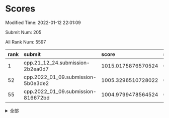 # Scores

Modified Time: 2022-01-12 22:01:09

Submit Num: 205

All Rank Num: 5597

| rank |               submit               |       score        |       sigma        | pk_num |
| :--- | :--------------------------------- | :----------------- | :----------------- | :----- |
| 1    | cpp.21_12_24.submission-2b2ea0d7   | 1015.0175876570524 | 0.9155337315893387 | 111    |
| 52   | cpp.2022_01_09.submission-5b0e3de2 | 1005.3296510728022 | 0.7693273746669138 | 111    |
| 55   | cpp.2022_01_09.submission-816672bd | 1004.9799478564524 | 0.7543599228495126 | 112    |


<details>
<summary>全部</summary>

| rank |                 submit                 |       score        |       sigma        | pk_num |
| :--- | :------------------------------------- | :----------------- | :----------------- | :----- |
| 1    | cpp.21_12_24.submission-2b2ea0d7       | 1015.0175876570524 | 0.9155337315893387 | 111    |
| 2    | gobigger.level_3.submission_level_3_36 | 1011.5112072638887 | 0.836722164523452  | 112    |
| 3    | gobigger.level_3.submission_level_3_43 | 1011.4369013419549 | 0.8380433043621219 | 112    |
| 4    | gobigger.level_3.submission_level_3_12 | 1011.4283927484015 | 0.8403562414844594 | 108    |
| 5    | gobigger.level_3.submission_level_3_18 | 1011.3072718650624 | 0.8084454514811357 | 109    |
| 6    | gobigger.level_3.submission_level_3_8  | 1011.2304914515883 | 0.8463134072727314 | 108    |
| 7    | gobigger.level_3.submission_level_3_19 | 1011.1742920753114 | 0.8445561255666361 | 110    |
| 8    | gobigger.level_3.submission_level_3_7  | 1010.9184162483881 | 0.8383846674561024 | 111    |
| 9    | gobigger.level_3.submission_level_3_49 | 1010.8693395327364 | 0.8412962886239749 | 107    |
| 10   | gobigger.level_3.submission_level_3_13 | 1010.8623758589055 | 0.8481633653954102 | 112    |
| 11   | gobigger.level_3.submission_level_3_22 | 1010.845085128908  | 0.8603784274083267 | 105    |
| 12   | gobigger.level_3.submission_level_3_5  | 1010.7635983273326 | 0.8305218429208964 | 109    |
| 13   | gobigger.level_3.submission_level_3_46 | 1010.7096766770238 | 0.827001693387748  | 110    |
| 14   | gobigger.level_3.submission_level_3_16 | 1010.6107165171668 | 0.8256336471153352 | 106    |
| 15   | gobigger.level_3.submission_level_3_26 | 1010.5186814782089 | 0.8079305227730569 | 111    |
| 16   | gobigger.level_3.submission_level_3_3  | 1010.5092488702842 | 0.8383338220607672 | 110    |
| 17   | gobigger.level_3.submission_level_3_25 | 1010.5025886377081 | 0.8247044803260652 | 111    |
| 18   | gobigger.level_3.submission_level_3_28 | 1010.4960243487883 | 0.8300716582367776 | 110    |
| 19   | gobigger.level_3.submission_level_3_2  | 1010.477575302094  | 0.83161728563572   | 109    |
| 20   | gobigger.level_3.submission_level_3_1  | 1010.4601594435569 | 0.8179381412465394 | 109    |
| 21   | gobigger.level_3.submission_level_3_32 | 1010.4325891079616 | 0.8105769814366491 | 109    |
| 22   | gobigger.level_3.submission_level_3_15 | 1010.4180256372304 | 0.8253763208947063 | 107    |
| 23   | gobigger.level_3.submission_level_3_23 | 1010.40863359881   | 0.8102381324252302 | 108    |
| 24   | gobigger.level_3.submission_level_3_33 | 1010.3634674463456 | 0.8247055849358924 | 105    |
| 25   | gobigger.level_3.submission_level_3_9  | 1010.3573880584404 | 0.8195037522978813 | 109    |
| 26   | gobigger.level_3.submission_level_3_4  | 1010.350755904971  | 0.8195787792749388 | 110    |
| 27   | gobigger.level_3.submission_level_3_20 | 1010.1599199118285 | 0.8122385157879088 | 116    |
| 28   | gobigger.level_3.submission_level_3_44 | 1010.1575316848443 | 0.8439541494344046 | 110    |
| 29   | gobigger.level_3.submission_level_3_48 | 1010.1028366232593 | 0.8439533751825071 | 108    |
| 30   | gobigger.level_3.submission_level_3_17 | 1010.101421205155  | 0.8132625686816811 | 114    |
| 31   | gobigger.level_3.submission_level_3_40 | 1010.0978521172751 | 0.804752401911499  | 105    |
| 32   | gobigger.level_3.submission_level_3_29 | 1010.0713311620577 | 0.8183512339778051 | 102    |
| 33   | gobigger.level_3.submission_level_3_27 | 1010.0607883662252 | 0.8330974684703659 | 107    |
| 34   | gobigger.level_3.submission_level_3_31 | 1010.0207524069768 | 0.8351399942939408 | 109    |
| 35   | gobigger.level_3.submission_level_3_37 | 1009.9996625756836 | 0.8151929847748441 | 107    |
| 36   | gobigger.level_3.submission_level_3_35 | 1009.9892990465054 | 0.808977204112562  | 109    |
| 37   | gobigger.level_3.submission_level_3_30 | 1009.9679361861555 | 0.785057895892682  | 109    |
| 38   | gobigger.level_3.submission_level_3_21 | 1009.958904707188  | 0.8247397484846649 | 111    |
| 39   | gobigger.level_3.submission_level_3_0  | 1009.9288572096965 | 0.8246593589764868 | 109    |
| 40   | gobigger.level_3.submission_level_3_14 | 1009.7353666427193 | 0.8191929809605606 | 110    |
| 41   | gobigger.level_3.submission_level_3_41 | 1009.7127261710748 | 0.8053605845608102 | 104    |
| 42   | gobigger.level_3.submission_level_3_11 | 1009.6950119094008 | 0.8212458287170544 | 110    |
| 43   | gobigger.level_3.submission_level_3_38 | 1009.6485721315348 | 0.8300077209808515 | 106    |
| 44   | gobigger.level_3.submission_level_3_45 | 1009.5070151663315 | 0.8360078182739815 | 103    |
| 45   | gobigger.level_3.submission_level_3_42 | 1009.47908219397   | 0.8034217465269133 | 108    |
| 46   | gobigger.level_3.submission_level_3_24 | 1009.4495259626909 | 0.8254514630765264 | 106    |
| 47   | gobigger.level_3.submission_level_3_47 | 1009.370579287341  | 0.8109798937994059 | 111    |
| 48   | gobigger.level_3.submission_level_3_34 | 1009.3171494806794 | 0.7968887330838327 | 113    |
| 49   | gobigger.level_3.submission_level_3_6  | 1009.2346859329795 | 0.8168855102125121 | 104    |
| 50   | gobigger.level_3.submission_level_3_39 | 1008.5284428658427 | 0.7681194732198551 | 111    |
| 51   | gobigger.level_3.submission_level_3_10 | 1008.3871255292436 | 0.8032067891065238 | 106    |
| 52   | cpp.2022_01_09.submission-5b0e3de2     | 1005.3296510728022 | 0.7693273746669138 | 111    |
| 53   | gobigger.level_1.submission_level_1_43 | 1005.1311521629117 | 0.7622059379445676 | 108    |
| 54   | gobigger.level_1.submission_level_1_6  | 1005.1046908104407 | 0.7666723762264791 | 110    |
| 55   | cpp.2022_01_09.submission-816672bd     | 1004.9799478564524 | 0.7543599228495126 | 112    |
| 56   | gobigger.level_1.submission_level_1_16 | 1004.9123907591768 | 0.755862941100481  | 112    |
| 57   | gobigger.level_1.submission_level_1_1  | 1004.6901021432102 | 0.7490541386963234 | 110    |
| 58   | gobigger.level_1.submission_level_1_24 | 1004.5233372149083 | 0.7570737707710514 | 111    |
| 59   | gobigger.level_1.submission_level_1_9  | 1004.4634029545855 | 0.759715391790984  | 109    |
| 60   | gobigger.level_1.submission_level_1_48 | 1004.3639971897601 | 0.7548039607864622 | 111    |
| 61   | gobigger.level_1.submission_level_1_5  | 1004.2723160538844 | 0.7706079917802355 | 102    |
| 62   | gobigger.level_1.submission_level_1_13 | 1004.2566246971003 | 0.7598714351937469 | 109    |
| 63   | gobigger.level_1.submission_level_1_42 | 1004.2458518991826 | 0.7444019214776538 | 113    |
| 64   | gobigger.level_1.submission_level_1_11 | 1004.2297393389335 | 0.7545214944955942 | 109    |
| 65   | gobigger.level_1.submission_level_1_2  | 1004.1962213421226 | 0.7438733670171801 | 111    |
| 66   | gobigger.level_1.submission_level_1_38 | 1004.1652816555935 | 0.7689031272447705 | 111    |
| 67   | gobigger.level_1.submission_level_1_19 | 1004.001184670024  | 0.7553919566890436 | 109    |
| 68   | gobigger.level_1.submission_level_1_22 | 1003.9836604993061 | 0.7571665778134964 | 112    |
| 69   | gobigger.level_1.submission_level_1_28 | 1003.9051205734735 | 0.759445820691647  | 106    |
| 70   | gobigger.level_1.submission_level_1_37 | 1003.8214362594265 | 0.7637144012134903 | 109    |
| 71   | gobigger.level_1.submission_level_1_0  | 1003.7463576021607 | 0.7488817005919275 | 110    |
| 72   | gobigger.level_1.submission_level_1_12 | 1003.6923921431626 | 0.7559129263118702 | 112    |
| 73   | gobigger.level_1.submission_level_1_46 | 1003.6090880513659 | 0.752048672799509  | 112    |
| 74   | gobigger.level_1.submission_level_1_30 | 1003.603829798101  | 0.7473734402452712 | 113    |
| 75   | gobigger.level_1.submission_level_1_25 | 1003.5986594298138 | 0.7507850698338124 | 114    |
| 76   | gobigger.level_1.submission_level_1_32 | 1003.5881440512096 | 0.7633800945348945 | 109    |
| 77   | gobigger.level_1.submission_level_1_21 | 1003.5542097208627 | 0.7690236423005152 | 103    |
| 78   | gobigger.level_1.submission_level_1_45 | 1003.5541921253968 | 0.7527300444313727 | 109    |
| 79   | gobigger.level_1.submission_level_1_4  | 1003.522458654393  | 0.7510956890768052 | 106    |
| 80   | gobigger.level_1.submission_level_1_20 | 1003.4939845607627 | 0.7577068105237301 | 106    |
| 81   | gobigger.level_1.submission_level_1_3  | 1003.4585365912591 | 0.7636892288334814 | 110    |
| 82   | gobigger.level_1.submission_level_1_36 | 1003.4469644066178 | 0.7637939425929501 | 109    |
| 83   | gobigger.level_1.submission_level_1_41 | 1003.4321624546807 | 0.7584955734516869 | 105    |
| 84   | gobigger.level_1.submission_level_1_23 | 1003.4292874859069 | 0.7581979295719444 | 106    |
| 85   | gobigger.level_1.submission_level_1_34 | 1003.4071453048576 | 0.7652329459840914 | 107    |
| 86   | gobigger.level_1.submission_level_1_35 | 1003.3943040447325 | 0.7547336092394424 | 110    |
| 87   | gobigger.level_1.submission_level_1_47 | 1003.3078021937367 | 0.7677232854220712 | 106    |
| 88   | gobigger.level_1.submission_level_1_39 | 1003.2678177083935 | 0.7614879452464811 | 108    |
| 89   | gobigger.level_1.submission_level_1_31 | 1003.2076512239187 | 0.7542169903078383 | 107    |
| 90   | gobigger.level_1.submission_level_1_49 | 1003.1771711122327 | 0.757609107841864  | 108    |
| 91   | gobigger.level_1.submission_level_1_10 | 1003.1617863030131 | 0.7461424266303496 | 108    |
| 92   | gobigger.level_1.submission_level_1_8  | 1003.1371105635073 | 0.7479036809983347 | 110    |
| 93   | gobigger.level_1.submission_level_1_40 | 1003.0907029119484 | 0.7525921703305314 | 111    |
| 94   | gobigger.level_1.submission_level_1_44 | 1003.0744676015853 | 0.7450209753805465 | 112    |
| 95   | gobigger.level_1.submission_level_1_29 | 1002.7740534129275 | 0.7614394278606748 | 111    |
| 96   | gobigger.level_1.submission_level_1_7  | 1002.754589964015  | 0.7704202966651738 | 107    |
| 97   | gobigger.level_1.submission_level_1_18 | 1002.6629448750986 | 0.7643260917367398 | 105    |
| 98   | gobigger.level_1.submission_level_1_15 | 1002.6479331920414 | 0.7619811980041998 | 105    |
| 99   | gobigger.level_1.submission_level_1_26 | 1002.5314230144337 | 0.7464001993403129 | 105    |
| 100  | gobigger.level_1.submission_level_1_27 | 1002.4469247225383 | 0.753337184299267  | 106    |
| 101  | gobigger.level_1.submission_level_1_17 | 1002.3641128445805 | 0.7479727464708755 | 112    |
| 102  | gobigger.level_1.submission_level_1_14 | 1002.1976972563946 | 0.7456052825468927 | 113    |
| 103  | gobigger.level_1.submission_level_1_33 | 1002.1560590208117 | 0.7590058086627126 | 104    |
| 104  | gobigger.random.submission_random_25   | 997.715620249396   | 0.756715765996109  | 108    |
| 105  | gobigger.random.submission_random_21   | 997.4492964785248  | 0.7391625469221133 | 112    |
| 106  | gobigger.random.submission_random_13   | 997.4242700119953  | 0.749568033362812  | 113    |
| 107  | gobigger.random.submission_random_41   | 997.2324736901538  | 0.7536514853532965 | 111    |
| 108  | gobigger.random.submission_random_3    | 996.9691382501311  | 0.7613839910019892 | 109    |
| 109  | gobigger.random.submission_random_46   | 996.7319766343662  | 0.7271028416078579 | 110    |
| 110  | gobigger.random.submission_random_8    | 996.7315911812391  | 0.7601158419679727 | 103    |
| 111  | gobigger.random.submission_random_1    | 996.6962706088658  | 0.7684088289489678 | 108    |
| 112  | gobigger.random.submission_random_18   | 996.6798118039692  | 0.7374797131673364 | 113    |
| 113  | gobigger.random.submission_random_28   | 996.6700333841277  | 0.7355553225119102 | 116    |
| 114  | gobigger.random.submission_random_0    | 996.6619143013851  | 0.7498922143114989 | 110    |
| 115  | gobigger.random.submission_random_19   | 996.654186064966   | 0.7505594761138755 | 112    |
| 116  | gobigger.random.submission_random_44   | 996.6123633662578  | 0.7434224822641426 | 115    |
| 117  | gobigger.random.submission_random_11   | 996.5324954460925  | 0.7517116070025402 | 107    |
| 118  | gobigger.random.submission_random_14   | 996.5023031307798  | 0.7522720019994574 | 106    |
| 119  | gobigger.random.submission_random_35   | 996.4450742078235  | 0.7453631913973517 | 109    |
| 120  | gobigger.random.submission_random_47   | 996.4418790381993  | 0.7467819114502648 | 107    |
| 121  | gobigger.random.submission_random_20   | 996.4400549363868  | 0.7484415134230223 | 110    |
| 122  | gobigger.random.submission_random_43   | 996.3974212733563  | 0.7471896429185956 | 104    |
| 123  | gobigger.random.submission_random_45   | 996.3665057489118  | 0.746977499687119  | 110    |
| 124  | gobigger.random.submission_random_34   | 996.3528194876935  | 0.7397803444038208 | 109    |
| 125  | gobigger.random.submission_random_32   | 996.3344312949441  | 0.7481799812041621 | 113    |
| 126  | gobigger.random.submission_random_30   | 996.3250934494265  | 0.7469143048950111 | 109    |
| 127  | gobigger.random.submission_random_48   | 996.3197596837203  | 0.7562906103133088 | 103    |
| 128  | gobigger.random.submission_random_39   | 996.2841241923296  | 0.7621943646488805 | 111    |
| 129  | gobigger.random.submission_random_22   | 996.2784458270788  | 0.7423076315115766 | 110    |
| 130  | gobigger.random.submission_random_29   | 996.1622835366561  | 0.7335502816773211 | 110    |
| 131  | gobigger.random.submission_random_10   | 996.1017449592765  | 0.757779701785295  | 104    |
| 132  | gobigger.random.submission_random_38   | 996.0217239592868  | 0.7586445466838527 | 108    |
| 133  | gobigger.random.submission_random_4    | 996.0163201711408  | 0.7480089807376681 | 109    |
| 134  | gobigger.random.submission_random_49   | 996.0045927781845  | 0.7436640552888272 | 116    |
| 135  | gobigger.random.submission_random_9    | 995.9612524342696  | 0.7492533774473967 | 114    |
| 136  | gobigger.random.submission_random_5    | 995.9113163708464  | 0.7572832001945998 | 105    |
| 137  | gobigger.random.submission_random_17   | 995.9051607297946  | 0.7477112468204093 | 108    |
| 138  | gobigger.random.submission_random_15   | 995.8776504294514  | 0.7438661997051091 | 107    |
| 139  | gobigger.random.submission_random_40   | 995.8742667257562  | 0.7400698663062939 | 113    |
| 140  | gobigger.random.submission_random_12   | 995.7727459202325  | 0.7512959844114286 | 110    |
| 141  | gobigger.random.submission_random_27   | 995.7679832203706  | 0.7487115497871978 | 109    |
| 142  | gobigger.random.submission_random_7    | 995.7612041033418  | 0.7431380045131051 | 109    |
| 143  | gobigger.random.submission_random_16   | 995.6968006691183  | 0.7505028835375658 | 108    |
| 144  | gobigger.random.submission_random_6    | 995.6918730404699  | 0.7579592495019738 | 111    |
| 145  | gobigger.random.submission_random_2    | 995.6242238742432  | 0.7568799687888376 | 112    |
| 146  | gobigger.random.submission_random_42   | 995.6174482476824  | 0.7531802963368535 | 108    |
| 147  | gobigger.random.submission_random_24   | 995.5159790257188  | 0.7430290105952243 | 114    |
| 148  | gobigger.random.submission_random_37   | 995.3877413378616  | 0.7631108346811005 | 110    |
| 149  | gobigger.random.submission_random_31   | 995.2270091826225  | 0.7523875959334078 | 110    |
| 150  | gobigger.random.submission_random_33   | 995.1109424369812  | 0.7632269983415091 | 107    |
| 151  | gobigger.random.submission_random_26   | 994.8476317705952  | 0.7444873081803864 | 113    |
| 152  | gobigger.random.submission_random_36   | 994.7423477404144  | 0.770878556576731  | 111    |
| 153  | gobigger.random.submission_random_23   | 994.6292177384818  | 0.7724761552850712 | 106    |
| 154  | gobigger.level_2.submission_level_2_40 | 994.489736594719   | 0.7625681666705854 | 113    |
| 155  | gobigger.level_2.submission_level_2_49 | 994.4769283605535  | 0.766812816584503  | 115    |
| 156  | gobigger.level_2.submission_level_2_27 | 994.1584192437891  | 0.7743481779117842 | 111    |
| 157  | gobigger.level_2.submission_level_2_15 | 993.90061432996    | 0.8009447032693583 | 107    |
| 158  | gobigger.level_2.submission_level_2_16 | 993.8503092956086  | 0.810558339312725  | 103    |
| 159  | gobigger.level_2.submission_level_2_3  | 993.7323346687602  | 0.7787388118409472 | 109    |
| 160  | gobigger.level_2.submission_level_2_38 | 993.3512538425769  | 0.7910454031939442 | 109    |
| 161  | gobigger.level_2.submission_level_2_34 | 993.3309166612951  | 0.7813248245932377 | 113    |
| 162  | gobigger.level_2.submission_level_2_26 | 993.3029206660549  | 0.775959559311047  | 103    |
| 163  | gobigger.level_2.submission_level_2_1  | 993.2807235102194  | 0.7821110050521096 | 109    |
| 164  | gobigger.level_2.submission_level_2_0  | 993.1827482274672  | 0.7764343135626954 | 113    |
| 165  | gobigger.level_2.submission_level_2_10 | 993.1446107822238  | 0.784590135894668  | 113    |
| 166  | gobigger.level_2.submission_level_2_25 | 993.1275720711002  | 0.7819400565282185 | 110    |
| 167  | gobigger.level_2.submission_level_2_29 | 993.0757270333993  | 0.7835639002560293 | 115    |
| 168  | gobigger.level_2.submission_level_2_28 | 993.070047931844   | 0.7877298313230453 | 111    |
| 169  | gobigger.level_2.submission_level_2_11 | 992.9047545513677  | 0.8083880744298708 | 108    |
| 170  | gobigger.level_2.submission_level_2_8  | 992.8265517912797  | 0.7990418985294601 | 106    |
| 171  | gobigger.level_2.submission_level_2_35 | 992.7797465665922  | 0.7904088412569331 | 109    |
| 172  | gobigger.level_2.submission_level_2_7  | 992.7401326737838  | 0.8069706546517494 | 111    |
| 173  | gobigger.level_2.submission_level_2_19 | 992.6918610145503  | 0.7933862952761398 | 107    |
| 174  | gobigger.level_2.submission_level_2_17 | 992.6785494801219  | 0.780029066890378  | 113    |
| 175  | gobigger.level_2.submission_level_2_30 | 992.6000707624866  | 0.7897284322548491 | 109    |
| 176  | gobigger.level_2.submission_level_2_36 | 992.5719281823489  | 0.7815209624403431 | 107    |
| 177  | gobigger.level_2.submission_level_2_31 | 992.55447570387    | 0.8010906705799491 | 105    |
| 178  | gobigger.level_2.submission_level_2_13 | 992.5405959927976  | 0.7954147792250021 | 107    |
| 179  | gobigger.level_2.submission_level_2_47 | 992.4409786373351  | 0.7956031836384618 | 112    |
| 180  | gobigger.level_2.submission_level_2_23 | 992.3709599036091  | 0.8042466272043229 | 111    |
| 181  | gobigger.level_2.submission_level_2_6  | 992.3551505544581  | 0.812175307526175  | 109    |
| 182  | gobigger.level_2.submission_level_2_18 | 992.3329747804445  | 0.8178954803395344 | 108    |
| 183  | gobigger.level_2.submission_level_2_2  | 992.2973108001081  | 0.801671219902943  | 107    |
| 184  | gobigger.level_2.submission_level_2_32 | 992.2298051911174  | 0.7900296504478421 | 113    |
| 185  | gobigger.level_2.submission_level_2_48 | 992.2137880314319  | 0.8029514963867279 | 107    |
| 186  | gobigger.level_2.submission_level_2_41 | 992.1100927581398  | 0.7885702662171601 | 107    |
| 187  | gobigger.level_2.submission_level_2_39 | 992.0956054112353  | 0.8107054868763649 | 110    |
| 188  | gobigger.level_2.submission_level_2_46 | 992.037636131917   | 0.7900860824721804 | 109    |
| 189  | gobigger.level_2.submission_level_2_20 | 991.9392808947595  | 0.8129668521863322 | 105    |
| 190  | gobigger.level_2.submission_level_2_12 | 991.7951883268265  | 0.7926243773489304 | 111    |
| 191  | gobigger.level_2.submission_level_2_9  | 991.6398680766456  | 0.8205389976257836 | 111    |
| 192  | gobigger.level_2.submission_level_2_21 | 991.5922830538543  | 0.7907375565287884 | 111    |
| 193  | gobigger.level_2.submission_level_2_4  | 991.5764781775749  | 0.7932164568053934 | 119    |
| 194  | gobigger.level_2.submission_level_2_5  | 991.5153667904974  | 0.8121576843863668 | 116    |
| 195  | gobigger.level_2.submission_level_2_44 | 991.4970478792749  | 0.8174875904725352 | 105    |
| 196  | gobigger.level_2.submission_level_2_37 | 991.4378249573695  | 0.7972407547193215 | 106    |
| 197  | gobigger.level_2.submission_level_2_45 | 991.4264010074664  | 0.8058727954546561 | 115    |
| 198  | gobigger.level_2.submission_level_2_33 | 991.3696343347331  | 0.8068562231895567 | 108    |
| 199  | gobigger.level_2.submission_level_2_43 | 991.3366457291049  | 0.8097565586880988 | 103    |
| 200  | gobigger.level_2.submission_level_2_42 | 991.3252864549469  | 0.8165194596902564 | 114    |
| 201  | gobigger.level_2.submission_level_2_24 | 991.2835595878547  | 0.82133304388573   | 106    |
| 202  | gobigger.level_2.submission_level_2_22 | 991.1353842028695  | 0.8137457706974122 | 110    |
| 203  | gobigger.level_2.submission_level_2_14 | 989.7743970339907  | 0.8375710907050493 | 110    |
| 204  | gobigger.none.submission_none_1        | 978.374897022092   | 1.52134620907485   | 112    |
| 205  | gobigger.none.submission_none_0        | 977.6964624696368  | 1.6744544331145201 | 110    |

</details>